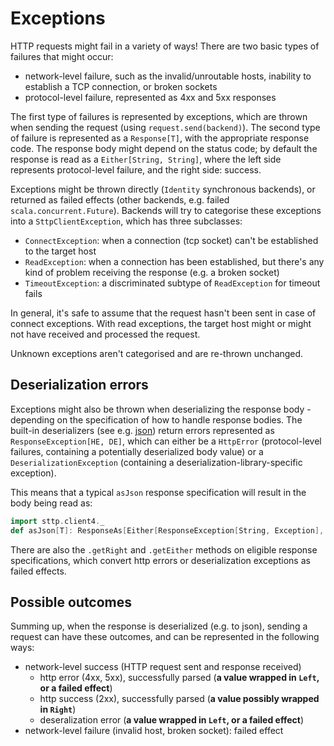 # Exceptions

HTTP requests might fail in a variety of ways! There are two basic types of failures that might occur:

* network-level failure, such as the invalid/unroutable hosts, inability to establish a TCP connection, or broken sockets
* protocol-level failure, represented as 4xx and 5xx responses

The first type of failures is represented by exceptions, which are thrown when sending the request (using `request.send(backend)`). The second type of failure is represented as a `Response[T]`, with the appropriate response code. The response body might depend on the status code; by default the response is read as a `Either[String, String]`, where the left side represents protocol-level failure, and the right side: success.

Exceptions might be thrown directly (`Identity` synchronous backends), or returned as failed effects (other backends, e.g. failed `scala.concurrent.Future`). Backends will try to categorise these exceptions into a `SttpClientException`, which has three subclasses:

* `ConnectException`: when a connection (tcp socket) can't be established to the target host
* `ReadException`: when a connection has been established, but there's any kind of problem receiving the response (e.g. a broken socket)
* `TimeoutException`: a discriminated subtype of `ReadException` for timeout fails

In general, it's safe to assume that the request hasn't been sent in case of connect exceptions. With read exceptions, the target host might or might not have received and processed the request.

Unknown exceptions aren't categorised and are re-thrown unchanged.

## Deserialization errors

Exceptions might also be thrown when deserializing the response body - depending on the specification of how to handle response bodies. The built-in deserializers (see e.g. [json](../json.md)) return errors represented as `ResponseException[HE, DE]`, which can either be a `HttpError` (protocol-level failures, containing a potentially deserialized body value) or a `DeserializationException` (containing a deserialization-library-specific exception).

This means that a typical `asJson` response specification will result in the body being read as:

```scala
import sttp.client4._
def asJson[T]: ResponseAs[Either[ResponseException[String, Exception], T]] = ???
``` 

There are also the `.getRight` and `.getEither` methods on eligible response specifications, which convert http errors or deserialization exceptions as failed effects.

## Possible outcomes

Summing up, when the response is deserialized (e.g. to json), sending a request can have these outcomes, and can be represented in the following ways:

* network-level success (HTTP request sent and response received)
  * http error (4xx, 5xx), successfully parsed (**a value wrapped in `Left`, or a failed effect**)
  * http success (2xx), successfully parsed (**a value possibly wrapped in `Right`**)
  * deseralization error (**a value wrapped in `Left`, or a failed effect**)
* network-level failure (invalid host, broken socket): failed effect
